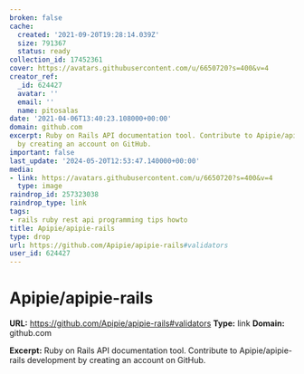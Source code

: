 ```yaml
---
broken: false
cache:
  created: '2021-09-20T19:28:14.039Z'
  size: 791367
  status: ready
collection_id: 17452361
cover: https://avatars.githubusercontent.com/u/6650720?s=400&v=4
creator_ref:
  _id: 624427
  avatar: ''
  email: ''
  name: pitosalas
date: '2021-04-06T13:40:23.108000+00:00'
domain: github.com
excerpt: Ruby on Rails API documentation tool. Contribute to Apipie/apipie-rails development
  by creating an account on GitHub.
important: false
last_update: '2024-05-20T12:53:47.140000+00:00'
media:
- link: https://avatars.githubusercontent.com/u/6650720?s=400&v=4
  type: image
raindrop_id: 257323038
raindrop_type: link
tags:
- rails ruby rest api programming tips howto
title: Apipie/apipie-rails
type: drop
url: https://github.com/Apipie/apipie-rails#validators
user_id: 624427
---
```


# Apipie/apipie-rails

**URL:** https://github.com/Apipie/apipie-rails#validators
**Type:** link
**Domain:** github.com

**Excerpt:** Ruby on Rails API documentation tool. Contribute to Apipie/apipie-rails development by creating an account on GitHub.
